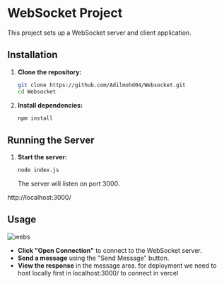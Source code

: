 # WebSocket Project

This project sets up a WebSocket server and client application. 

## Installation

1. **Clone the repository:**

   ```bash
   git clone https://github.com/Adilmohd04/Websocket.git
   cd Websocket
   ```

2. **Install dependencies:**

   ```bash
   npm install
   ```

## Running the Server

1. **Start the server:**

   ```bash
   node index.js
   ```

   The server will listen on port 3000.

http://localhost:3000/
## Usage
![webs](https://github.com/user-attachments/assets/22d37d80-c91f-4570-a3dd-bf65571cb762)

- **Click "Open Connection"** to connect to the WebSocket server.
- **Send a message** using the "Send Message" button.
- **View the response** in the message area.
  for deployment we need to host locally first in localhost:3000/ to connect in vercel
